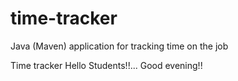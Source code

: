 # time-tracker
Java (Maven) application for tracking time on the job

Time tracker
Hello Students!!...
Good evening!!
